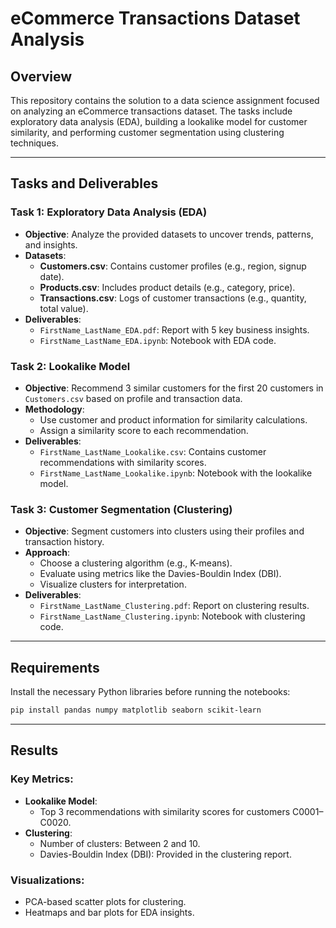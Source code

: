  
# **eCommerce Transactions Dataset Analysis**

## **Overview**
This repository contains the solution to a data science assignment focused on analyzing an eCommerce transactions dataset. The tasks include exploratory data analysis (EDA), building a lookalike model for customer similarity, and performing customer segmentation using clustering techniques.

---

## **Tasks and Deliverables**

### **Task 1: Exploratory Data Analysis (EDA)**
- **Objective**: Analyze the provided datasets to uncover trends, patterns, and insights.
- **Datasets**:
  - **Customers.csv**: Contains customer profiles (e.g., region, signup date).
  - **Products.csv**: Includes product details (e.g., category, price).
  - **Transactions.csv**: Logs of customer transactions (e.g., quantity, total value).
- **Deliverables**:
  - `FirstName_LastName_EDA.pdf`: Report with 5 key business insights.
  - `FirstName_LastName_EDA.ipynb`: Notebook with EDA code.

### **Task 2: Lookalike Model**
- **Objective**: Recommend 3 similar customers for the first 20 customers in `Customers.csv` based on profile and transaction data.
- **Methodology**:
  - Use customer and product information for similarity calculations.
  - Assign a similarity score to each recommendation.
- **Deliverables**:
  - `FirstName_LastName_Lookalike.csv`: Contains customer recommendations with similarity scores.
  - `FirstName_LastName_Lookalike.ipynb`: Notebook with the lookalike model.

### **Task 3: Customer Segmentation (Clustering)**
- **Objective**: Segment customers into clusters using their profiles and transaction history.
- **Approach**:
  - Choose a clustering algorithm (e.g., K-means).
  - Evaluate using metrics like the Davies-Bouldin Index (DBI).
  - Visualize clusters for interpretation.
- **Deliverables**:
  - `FirstName_LastName_Clustering.pdf`: Report on clustering results.
  - `FirstName_LastName_Clustering.ipynb`: Notebook with clustering code.

---

## **Requirements**
Install the necessary Python libraries before running the notebooks:
```bash
pip install pandas numpy matplotlib seaborn scikit-learn
```

---

## **Results**
### **Key Metrics**:
- **Lookalike Model**:
  - Top 3 recommendations with similarity scores for customers C0001–C0020.
- **Clustering**:
  - Number of clusters: Between 2 and 10.
  - Davies-Bouldin Index (DBI): Provided in the clustering report.

### **Visualizations**:
- PCA-based scatter plots for clustering.
- Heatmaps and bar plots for EDA insights.

